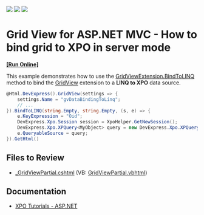 <!-- default badges list -->
![](https://img.shields.io/endpoint?url=https://codecentral.devexpress.com/api/v1/VersionRange/128551127/19.1.8%2B)
[![](https://img.shields.io/badge/Open_in_DevExpress_Support_Center-FF7200?style=flat-square&logo=DevExpress&logoColor=white)](https://supportcenter.devexpress.com/ticket/details/E2836)
[![](https://img.shields.io/badge/📖_How_to_use_DevExpress_Examples-e9f6fc?style=flat-square)](https://docs.devexpress.com/GeneralInformation/403183)
<!-- default badges end -->

# Grid View for ASP.NET MVC - How to bind grid to XPO in server mode
<!-- run online -->
**[[Run Online]](https://codecentral.devexpress.com/128551127/)**
<!-- run online end -->

This example demonstrates how to use the [GridViewExtension.BindToLINQ](https://docs.devexpress.com/AspNetMvc/DevExpress.Web.Mvc.GridViewExtension.BindToLINQ.overloads) method to bind the [GridView](https://docs.devexpress.com/AspNetMvc/8966/components/grid-view) extension to a **LINQ to XPO** data source.

```csharp
@Html.DevExpress().GridView(settings => {
    settings.Name = "gvDataBindingToLinq";
    // ...
}).BindToLINQ(string.Empty, string.Empty, (s, e) => {
    e.KeyExpression = "Oid";
    DevExpress.Xpo.Session session = XpoHelper.GetNewSession();
    DevExpress.Xpo.XPQuery<MyObject> query = new DevExpress.Xpo.XPQuery<MyObject>(session);
    e.QueryableSource = query;
}).GetHtml()
```

## Files to Review

* [_GridViewPartial.cshtml](./CS/E2836/Views/Home/_GridViewPartial.cshtml) (VB: [GridViewPartial.vbhtml](./VB/E2836/Views/Home/_GridViewPartial.vbhtml))

## Documentation

* [XPO Tutorials - ASP.NET](https://github.com/DevExpress/XPO/tree/master/Tutorials/ASP.NET)
